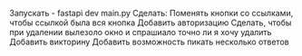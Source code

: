 Запускать - fastapi dev main.py
Сделать:
Поменять кнопки со ссылками, чтобы ссылкой была вся кнопка
Добавить авторизацию
Сделать, чтобы при удалении вылезоло окно и спрашиало точно ли я хочу удалить
Добавить викторину
Добавить возможность пикать несколько ответов